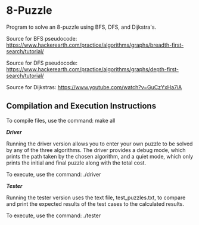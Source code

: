 # 8-Puzzle
Program to solve an 8-puzzle using BFS, DFS, and Dijkstra's.

Source for BFS pseudocode: https://www.hackerearth.com/practice/algorithms/graphs/breadth-first-search/tutorial/

Source for DFS pseudocode: https://www.hackerearth.com/practice/algorithms/graphs/depth-first-search/tutorial/

Source for Dijkstras: https://www.youtube.com/watch?v=GuCzYxHa7iA

## Compilation and Execution Instructions

To compile files, use the command: make all

***Driver***

Running the driver version allows you to enter your own puzzle to be solved by any of the three algorithms. The driver provides a debug mode, which prints the path taken by the chosen algorithm, and a quiet mode, which only prints the initial and final puzzle along with the total cost.

To execute, use the command: ./driver

***Tester***

Running the tester version uses the text file, test_puzzles.txt, to compare and print the expected results of the test cases to the calculated results.

To execute, use the command: ./tester
